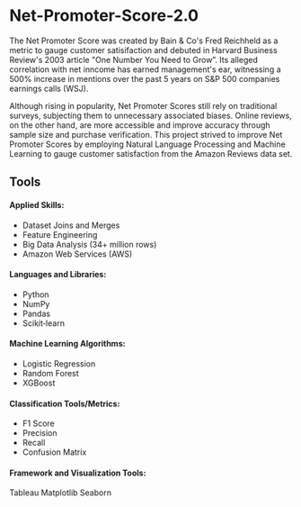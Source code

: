 # Net-Promoter-Score-2.0

The Net Promoter Score was created by Bain & Co's Fred Reichheld as a metric to gauge customer satisifaction and debuted in Harvard Business Review's 2003 article "One Number You Need to Grow”. Its alleged correlation with net inncome has earned management's ear, witnessing a 500% increase in mentions over the past 5 years on S&P 500 companies earnings calls (WSJ).

Although rising in popularity, Net Promoter Scores still rely on traditional surveys, subjecting them to unnecessary associated biases. Online reviews, on the other hand, are more accessible and improve accuracy through sample size and purchase verification. This project strived to improve Net Promoter Scores by employing Natural Language Processing and Machine Learning to gauge customer satisfaction from the Amazon Reviews data set.



## Tools

#### Applied Skills:

* Dataset Joins and Merges
* Feature Engineering
* Big Data Analysis (34+ million rows)
* Amazon Web Services (AWS)

#### Languages and Libraries:

* Python
* NumPy
* Pandas
* Scikit‐learn

#### Machine Learning Algorithms:

* Logistic Regression
* Random Forest
* XGBoost

#### Classification Tools/Metrics:

* F1 Score
* Precision
* Recall
* Confusion Matrix

#### Framework and Visualization Tools:

Tableau
Matplotlib
Seaborn
